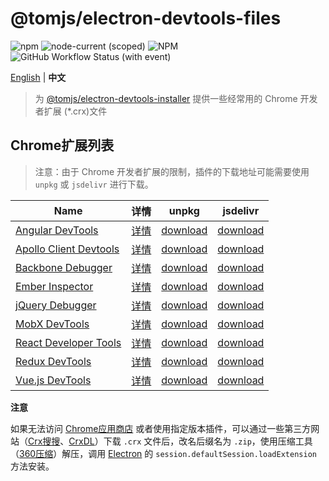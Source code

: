 # @tomjs/electron-devtools-files

![npm](https://img.shields.io/npm/v/%40tomjs/electron-devtools-files) ![node-current (scoped)](https://img.shields.io/node/v/%40tomjs/electron-devtools-files) ![NPM](https://img.shields.io/npm/l/%40tomjs%2Felectron-devtools-files) ![GitHub Workflow Status (with event)](https://img.shields.io/github/actions/workflow/status/tomjs/electron-devtools-files/release.yml)

[English](./README.md) | **中文**

> 为 [@tomjs/electron-devtools-installer](https://github.com/tomjs/electron-devtools-installer) 提供一些经常用的 Chrome 开发者扩展 (\*.crx)文件

## Chrome扩展列表

> 注意：由于 Chrome 开发者扩展的限制，插件的下载地址可能需要使用 `unpkg` 或 `jsdelivr` 进行下载。

| Name | 详情 | unpkg | jsdelivr |
| --- | --- | --- | --- |
| [Angular DevTools](https://chromewebstore.google.com/detail/ienfalfjdbdpebioblfackkekamfmbnh) | [详情](https://www.crxsoso.com/webstore/detail/ienfalfjdbdpebioblfackkekamfmbnh) | [download](https://www.unpkg.com/@tomjs/electron-devtools-files/extensions/ienfalfjdbdpebioblfackkekamfmbnh.crx) | [download](https://cdn.jsdelivr.net/npm/@tomjs/electron-devtools-files/extensions/ienfalfjdbdpebioblfackkekamfmbnh.crx) |
| [Apollo Client Devtools](https://chromewebstore.google.com/detail/jdkknkkbebbapilgoeccciglkfbmbnfm) | [详情](https://www.crxsoso.com/webstore/detail/jdkknkkbebbapilgoeccciglkfbmbnfm) | [download](https://www.unpkg.com/@tomjs/electron-devtools-files/extensions/jdkknkkbebbapilgoeccciglkfbmbnfm.crx) | [download](https://cdn.jsdelivr.net/npm/@tomjs/electron-devtools-files/extensions/jdkknkkbebbapilgoeccciglkfbmbnfm.crx) |
| [Backbone Debugger](https://chromewebstore.google.com/detail/bhljhndlimiafopmmhjlgfpnnchjjbhd) | [详情](https://www.crxsoso.com/webstore/detail/bhljhndlimiafopmmhjlgfpnnchjjbhd) | [download](https://www.unpkg.com/@tomjs/electron-devtools-files/extensions/bhljhndlimiafopmmhjlgfpnnchjjbhd.crx) | [download](https://cdn.jsdelivr.net/npm/@tomjs/electron-devtools-files/extensions/bhljhndlimiafopmmhjlgfpnnchjjbhd.crx) |
| [Ember Inspector](https://chromewebstore.google.com/detail/bmdblncegkenkacieihfhpjfppoconhi) | [详情](https://www.crxsoso.com/webstore/detail/bmdblncegkenkacieihfhpjfppoconhi) | [download](https://www.unpkg.com/@tomjs/electron-devtools-files/extensions/bmdblncegkenkacieihfhpjfppoconhi.crx) | [download](https://cdn.jsdelivr.net/npm/@tomjs/electron-devtools-files/extensions/bmdblncegkenkacieihfhpjfppoconhi.crx) |
| [jQuery Debugger](https://chromewebstore.google.com/detail/dbhhnnnpaeobfddmlalhnehgclcmjimi) | [详情](https://www.crxsoso.com/webstore/detail/dbhhnnnpaeobfddmlalhnehgclcmjimi) | [download](https://www.unpkg.com/@tomjs/electron-devtools-files/extensions/dbhhnnnpaeobfddmlalhnehgclcmjimi.crx) | [download](https://cdn.jsdelivr.net/npm/@tomjs/electron-devtools-files/extensions/dbhhnnnpaeobfddmlalhnehgclcmjimi.crx) |
| [MobX DevTools](https://chromewebstore.google.com/detail/pfgnfdagidkfgccljigdamigbcnndkod) | [详情](https://www.crxsoso.com/webstore/detail/pfgnfdagidkfgccljigdamigbcnndkod) | [download](https://www.unpkg.com/@tomjs/electron-devtools-files/extensions/pfgnfdagidkfgccljigdamigbcnndkod.crx) | [download](https://cdn.jsdelivr.net/npm/@tomjs/electron-devtools-files/extensions/pfgnfdagidkfgccljigdamigbcnndkod.crx) |
| [React Developer Tools](https://chromewebstore.google.com/detail/fmkadmapgofadopljbjfkapdkoienihi) | [详情](https://www.crxsoso.com/webstore/detail/fmkadmapgofadopljbjfkapdkoienihi) | [download](https://www.unpkg.com/@tomjs/electron-devtools-files/extensions/fmkadmapgofadopljbjfkapdkoienihi.crx) | [download](https://cdn.jsdelivr.net/npm/@tomjs/electron-devtools-files/extensions/fmkadmapgofadopljbjfkapdkoienihi.crx) |
| [Redux DevTools](https://chromewebstore.google.com/detail/lmhkpmbekcpmknklioeibfkpmmfibljd) | [详情](https://www.crxsoso.com/webstore/detail/lmhkpmbekcpmknklioeibfkpmmfibljd) | [download](https://www.unpkg.com/@tomjs/electron-devtools-files/extensions/lmhkpmbekcpmknklioeibfkpmmfibljd.crx) | [download](https://cdn.jsdelivr.net/npm/@tomjs/electron-devtools-files/extensions/lmhkpmbekcpmknklioeibfkpmmfibljd.crx) |
| [Vue.js DevTools](https://chromewebstore.google.com/detail/nhdogjmejiglipccpnnnanhbledajbpd) | [详情](https://www.crxsoso.com/webstore/detail/nhdogjmejiglipccpnnnanhbledajbpd) | [download](https://www.unpkg.com/@tomjs/electron-devtools-files/extensions/nhdogjmejiglipccpnnnanhbledajbpd.crx) | [download](https://cdn.jsdelivr.net/npm/@tomjs/electron-devtools-files/extensions/nhdogjmejiglipccpnnnanhbledajbpd.crx) |

**注意**

如果无法访问 [Chrome应用商店](https://chromewebstore.google.com/) 或者使用指定版本插件，可以通过一些第三方网站（[Crx搜搜](https://www.crxsoso.com/)、[CrxDL](https://crxdl.com/)）下载 `.crx` 文件后，改名后缀名为 `.zip`，使用压缩工具（[360压缩](https://yasuo.360.cn/)）解压，调用 [Electron](https://www.electronjs.org/docs/latest/tutorial/devtools-extension) 的 `session.defaultSession.loadExtension` 方法安装。
